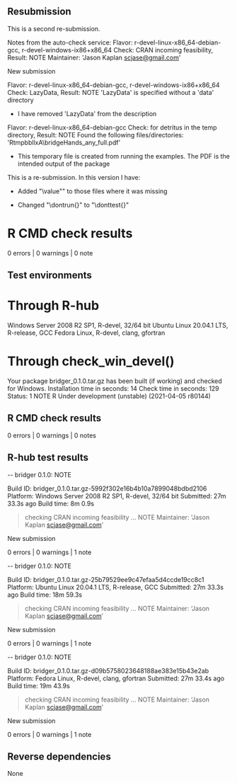 ## Resubmission
This is a second re-submission. 

Notes from the auto-check service:
Flavor: r-devel-linux-x86_64-debian-gcc, r-devel-windows-ix86+x86_64
Check: CRAN incoming feasibility, Result: NOTE
  Maintainer: 'Jason Kaplan <scjase@gmail.com>'

  New submission

Flavor: r-devel-linux-x86_64-debian-gcc, r-devel-windows-ix86+x86_64
Check: LazyData, Result: NOTE
    'LazyData' is specified without a 'data' directory
    
* I have removed 'LazyData' from the description

Flavor: r-devel-linux-x86_64-debian-gcc
Check: for detritus in the temp directory, Result: NOTE
  Found the following files/directories:
    'RtmpbbllxA\bridgeHands_any_full.pdf'
    
* This temporary file is created from running the examples.  The PDF is the intended output of the package


This is a re-submission. In this version I have:

* Added "\value"" to those files where it was missing

* Changed "\dontrun{}" to "\donttest{}"

# R CMD check results
0 errors | 0 warnings | 0 note

## Test environments
# Through R-hub
Windows Server 2008 R2 SP1, R-devel, 32/64 bit
Ubuntu Linux 20.04.1 LTS, R-release, GCC
Fedora Linux, R-devel, clang, gfortran

# Through check_win_devel()
Your package bridger_0.1.0.tar.gz has been built (if working) and checked for Windows.
Installation time in seconds: 14
Check time in seconds: 129
Status: 1 NOTE
R Under development (unstable) (2021-04-05 r80144)

## R CMD check results
0 errors | 0 warnings | 0 notes

## R-hub test results
-- bridger 0.1.0: NOTE

  Build ID:   bridger_0.1.0.tar.gz-5992f302e16b4b10a7899048bdbd2106
  Platform:   Windows Server 2008 R2 SP1, R-devel, 32/64 bit
  Submitted:  27m 33.3s ago
  Build time: 8m 0.9s

> checking CRAN incoming feasibility ... NOTE
  Maintainer: 'Jason Kaplan <scjase@gmail.com>'
  
  New submission

0 errors | 0 warnings | 1 note

-- bridger 0.1.0: NOTE

  Build ID:   bridger_0.1.0.tar.gz-25b79529ee9c47efaa5d4ccde19cc8c1
  Platform:   Ubuntu Linux 20.04.1 LTS, R-release, GCC
  Submitted:  27m 33.3s ago
  Build time: 18m 59.3s

> checking CRAN incoming feasibility ... NOTE
  Maintainer: ‘Jason Kaplan <scjase@gmail.com>’
  
  New submission

0 errors | 0 warnings | 1 note

-- bridger 0.1.0: NOTE

  Build ID:   bridger_0.1.0.tar.gz-d09b5758023648188ae383e15b43e2ab
  Platform:   Fedora Linux, R-devel, clang, gfortran
  Submitted:  27m 33.4s ago
  Build time: 19m 43.9s

> checking CRAN incoming feasibility ... NOTE
  Maintainer: ‘Jason Kaplan <scjase@gmail.com>’
  
  New submission

0 errors | 0 warnings | 1 note

## Reverse dependencies
None
